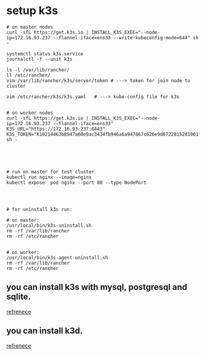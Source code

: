 # setup k3s
```
# on master nodes
curl -sfL https://get.k3s.io | INSTALL_K3S_EXEC="--node-ip=172.16.93.237 --flannel-iface=ens33 --write-kubeconfig-mode=644" sh -

systemctl status k3s.service
journalctl -f --unit k3s

ls -l /var/lib/rancher/
ll /etc/rancher/
vim /var/lib/rancher/k3s/server/token # ---> token for join node to cluster

vim /etc/rancher/k3s/k3s.yaml   # ---> kube-config file for k3s


# on worker nodes
curl -sfL https://get.k3s.io | INSTALL_K3S_EXEC="--node-ip=172.16.93.237 --flannel-iface=ens33" K3S_URL="https://172.16.93.237:6443" K3S_TOKEN="K10214463b8947a60e9ac3434fb946a6a947867c626e9d67228152d1001f98e362d::server:65f9435be518a91e27e174e4174df46f" sh -





# run on master for test cluster
kubectl run nginx --image=nginx
kubectl expose  pod nginx --port 80 --type NodePort




# for uninstall k3s run: 

# on master: 
/usr/local/bin/k3s-uninstall.sh
rm -rf /var/lib/rancher
rm -rf /etc/rancher


# on worker:
/usr/local/bin/k3s-agent-uninstall.sh
rm -rf /var/lib/rancher
rm -rf /etc/rancher
```

## you can install k3s with mysql, postgresql and sqlite. 
[refrenece](https://www.youtube.com/watch?v=UycNiBrOX1s&list=PL34sAs7_26wPnQeGnFNfeYB1uV54AaTRX&index=3)

## you can install k3d.
[refrenece](https://www.youtube.com/watch?v=CxylDAwQQSI&list=PL34sAs7_26wPnQeGnFNfeYB1uV54AaTRX&index=4)